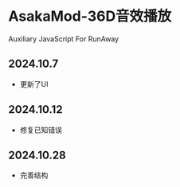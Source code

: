 # AsakaMod-36D音效播放
Auxiliary JavaScript For RunAway

## 2024.10.7
- 更新了UI

## 2024.10.12
- 修复已知错误

## 2024.10.28
- 完善结构
